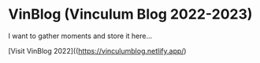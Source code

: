 # VinBlog (Vinculum Blog 2022-2023)

I want to gather moments and store it here...

[Visit VinBlog 2022]((https://vinculumblog.netlify.app/)

